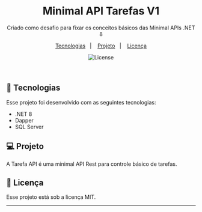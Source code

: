 <h1 align="center">Minimal API Tarefas V1</h1>

<p align="center">
Criado como desafio para fixar os conceitos básicos das Minimal APIs .NET 8<br/>
</p>

<p align="center">
  <a href="#-tecnologias">Tecnologias</a>&nbsp;&nbsp;&nbsp;|&nbsp;&nbsp;&nbsp;
  <a href="#-projeto">Projeto</a>&nbsp;&nbsp;&nbsp;|&nbsp;&nbsp;&nbsp;
  <a href="#memo-licença">Licença</a>
</p>

<p align="center">
  <img alt="License" src="https://img.shields.io/static/v1?label=license&message=MIT&color=49AA26&labelColor=000000">
</p>

<br>

## 🚀 Tecnologias

Esse projeto foi desenvolvido com as seguintes tecnologias:

- .NET 8
- Dapper
- SQL Server

## 💻 Projeto

A Tarefa API é uma minimal API Rest para controle básico de tarefas.

## :memo: Licença

Esse projeto está sob a licença MIT.

---
